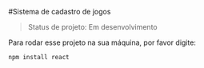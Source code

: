 #Sistema de cadastro de jogos

>Status de projeto: Em desenvolvimento

Para rodar esse projeto na sua máquina, por favor digite:

````
npm install react
````
